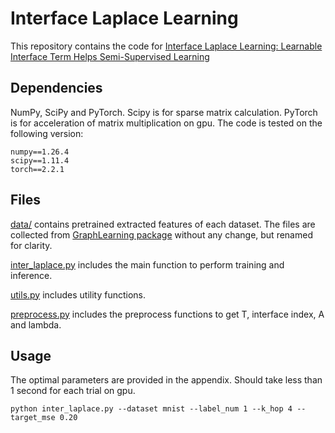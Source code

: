 # Interface Laplace Learning
This repository contains the code for [Interface Laplace Learning: Learnable Interface Term Helps Semi-Supervised Learning](https://arxiv.org/abs/2408.05419)

## Dependencies
NumPy, SciPy and PyTorch. Scipy is for sparse matrix calculation. PyTorch is for acceleration of matrix multiplication on gpu.
The code is tested on the following version:
```
numpy==1.26.4
scipy==1.11.4
torch==2.2.1
```

## Files
[data/](data/) contains pretrained extracted features of each dataset. The files are collected from [GraphLearning package](https://github.com/jwcalder/GraphLearning/tree/master/kNNData) without any change, but renamed for clarity.

[inter_laplace.py](inter_laplace.py) includes the main function to perform training and inference.

[utils.py](utils.py) includes utility functions.

[preprocess.py](preprocess.py) includes the preprocess functions to get T, interface index, A and lambda.

## Usage
The optimal parameters are provided in the appendix. Should take less than 1 second for each trial on gpu.
```
python inter_laplace.py --dataset mnist --label_num 1 --k_hop 4 --target_mse 0.20
```



